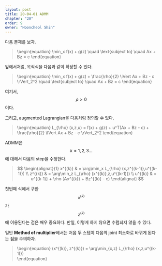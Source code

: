 ```yaml
---
layout: post
title: 20-04-01 ADMM
chapter: "20"
order: 9
owner: "Hooncheol Shin"
---
```


다음 문제를 보자. 
>\begin{equation}
\min_x f(x) + g(z) \quad \text{subject to} \quad Ax + Bz = c
\end{equation}

앞에서처럼, 목적식을 다음과 같이 확장할 수 있다. 
>\begin{equation}
\min_x f(x) + g(z) + \frac{\rho}{2} \lVert Ax + Bz - c \rVert_2^2 \quad \text{subject to} \quad Ax + Bz = c
\end{equation}

여기서, $$\rho > 0$$ 이다. 

그리고, augmented Lagrangian을 다음처럼 정의할 수 있다.  
>\begin{equation}
L_{\rho} (x,z,u) = f(x) + g(z) + u^T(Ax + Bz - c) + \frac{\rho}{2} \lVert Ax + Bz - c \rVert_2^2
\end{equation}

ADMM은 $$k=1,2,3 \dots$$에 대해서 다음의 step을 수행한다. 
> $$
> \begin{alignat}{1}
> x^{(k)} & = \arg\min_x  L_{\rho} (x,z^{(k-1)},u^{(k-1)}) \\
> z^{(k)} & = \arg\min_z  L_{\rho} (x^{(k)},z,u^{(k-1)}) \\
> u^{(k)} & = u^{(k-1)} + \rho (Ax^{(k)} + Bz^{(k)} - c) 
> \end{alignat}
> $$

첫번째 식에서 구한 $$x^{(k)}$$가 $$z^{(k)}$$에 이용된다는 점은 매우 중요하다. 만일, 이렇게 하지 않으면 수렴되지 않을 수 있다.

일반 **Method of multiplier**에서는 처음 두 스텝이 다음의 joint 최소화로 바뀌게 된다는 점을 주의하자.
>\begin{equation}
(x^{(k)}, z^{(k)}) = \arg\min_{x,z} L_{\rho} (x,z,u^{(k-1)})     
\end{equation}
